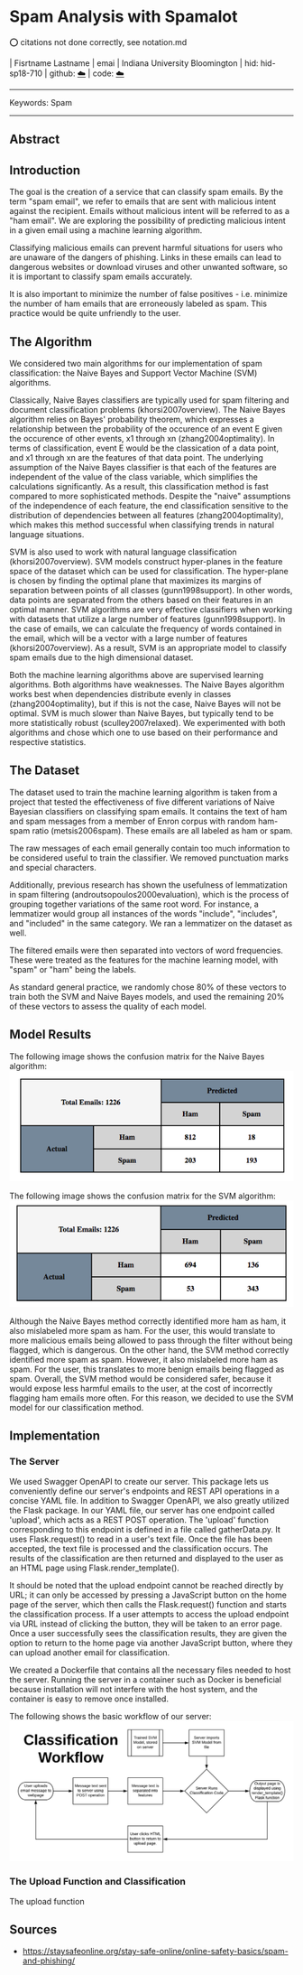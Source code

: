 # Spam Analysis with Spamalot

:o: citations not done correctly, see notation.md

| Fisrtname Lastname
| emai
| Indiana University Bloomington
| hid: hid-sp18-710
| github: [:cloud:](https://github.com/cloudmesh-community/sp19-222-101/blob/master/project-report/report.md)
| code: [:cloud:](https://github.com/cloudmesh-community/sp19-222-01/blob/master/project-code)

---

Keywords: Spam

---

 

## Abstract


## Introduction

The goal is the creation of a service that can classify spam emails. By the term
"spam email", we refer to emails that are sent with malicious intent against the
recipient. Emails without malicious intent will be referred to as a "ham email".
We are exploring the possibility of predicting malicious intent in a given email
using a machine learning algorithm.

Classifying malicious emails can prevent harmful situations for users who are
unaware of the dangers of phishing. Links in these emails can lead to dangerous
websites or download viruses and other unwanted software, so it is important to
classify spam emails accurately.

It is also important to minimize the number of false positives - i.e. minimize
the number of ham emails that are erroneously labeled as spam. This practice
would be quite unfriendly to the user.

## The Algorithm

We considered two main algorithms for our implementation of spam classification:
the Naive Bayes and Support Vector Machine (SVM) algorithms.

Classically, Naive Bayes classifiers are typically used for spam filtering and
document classification problems (khorsi2007overview). The Naive Bayes algorithm
relies on Bayes' probability theorem, which expresses a relationship between the
probability of the occurence of an event E given the occurence of other events,
x1 through xn (zhang2004optimality). In terms of classification, event E would
be the classication of a data point, and x1 through xn are the features of that
data point. The underlying assumption of the Naive Bayes classifier is that each
of the features are independent of the value of the class variable, which
simplifies the calculations significantly. As a result, this classification
method is fast compared to more sophisticated methods. Despite the "naive"
assumptions of the independence of each feature, the end classification
sensitive to the distribution of dependencies between all features
(zhang2004optimality), which makes this method successful when classifying
trends in natural language situations.

SVM is also used to work with natural language classification
(khorsi2007overview). SVM models construct hyper-planes in the feature space of
the dataset which can be used for classification. The hyper-plane is chosen by
finding the optimal plane that maximizes its margins of separation between
points of all classes (gunn1998support). In other words, data points are
separated from the others based on their features in an optimal manner. SVM
algorithms are very effective classifiers when working with datasets that
utilize a large number of features (gunn1998support). In the case of emails, we
can calculate the frequency of words contained in the email, which will be a
vector with a large number of features (khorsi2007overview). As a result, SVM is
an appropriate model to classify spam emails due to the high dimensional
dataset.

Both the machine learning algorithms above are supervised learning
algorithms. Both algorithms have weaknesses. The Naive Bayes algorithm works
best when dependencies distribute evenly in classes (zhang2004optimality), but
if this is not the case, Naive Bayes will not be optimal. SVM is much slower
than Naive Bayes, but typically tend to be more statistically robust
(sculley2007relaxed). We experimented with both algorithms and chose which one
to use based on their performance and respective statistics.

## The Dataset

The dataset used to train the machine learning algorithm is taken from a project
that tested the effectiveness of five different variations of Naive Bayesian
classifiers on classifying spam emails. It contains the text of ham and spam
messages from a member of Enron corpus with random ham-spam ratio
(metsis2006spam). These emails are all labeled as ham or spam.

The raw messages of each email generally contain too much information to be
considered useful to train the classifier. We removed punctuation marks and
special characters.

Additionally, previous research has shown the usefulness of lemmatization in
spam filtering (androutsopoulos2000evaluation), which is the process of grouping
together variations of the same root word. For instance, a lemmatizer would
group all instances of the words "include", "includes", and "included" in the
same category. We ran a lemmatizer on the dataset as well.

The filtered emails were then separated into vectors of word frequencies. These
were treated as the features for the machine learning model, with "spam" or
"ham" being the labels.

As standard general practice, we randomly chose 80% of these vectors to train
both the SVM and Naive Bayes models, and used the remaining 20% of these vectors
to assess the quality of each model.

## Model Results

The following image shows the confusion matrix for the Naive Bayes algorithm:
![NB Confusion Matrix](images/NB_Confusion_Matrix.png)

The following image shows the confusion matrix for the SVM algorithm:
![SVM Confusion Matrix](images/SVM_Confusion_Matrix.png)

Although the Naive Bayes method correctly identified more ham as ham, it also
mislabeled more spam as ham. For the user, this would translate to more
malicious emails being allowed to pass through the filter without being flagged,
which is dangerous. On the other hand, the SVM method correctly identified more
spam as spam. However, it also mislabeled more ham as spam. For the user, this
translates to more benign emails being flagged as spam. Overall, the SVM method
would be considered safer, because it would expose less harmful emails to the
user, at the cost of incorrectly flagging ham emails more often. For this
reason, we decided to use the SVM model for our classification method.

## Implementation

### The Server

We used Swagger OpenAPI to create our server. This package lets us conveniently
define our server's endpoints and REST API operations in a concise YAML file. In
addition to Swagger OpenAPI, we also greatly utilized the Flask package. In our
YAML file, our server has one endpoint called 'upload', which acts as a REST
POST operation. The 'upload' function corresponding to this endpoint is defined
in a file called gatherData.py. It uses Flask.request() to read in a user's text
file. Once the file has been accepted, the text file is processed and the
classification occurs. The results of the classification are then returned and
displayed to the user as an HTML page using Flask.render_template().

It should be noted that the upload endpoint cannot be reached directly by URL;
it can only be accessed by pressing a JavaScript button on the home page of the
server, which then calls the Flask.request() function and starts the
classification process. If a user attempts to access the upload endpoint via URL
instead of clicking the button, they will be taken to an error page. Once a user
successfully sees the classification results, they are given the option to
return to the home page via another JavaScript button, where they can upload
another email for classification.

We created a Dockerfile that contains all the necessary files needed to host the
server. Running the server in a container such as Docker is beneficial because
installation will not interfere with the host system, and the container is easy
to remove once installed.

The following shows the basic workflow of our server:
![Classification Flowchart](images/classification_workflow.png)

### The Upload Function and Classification

The upload function 

## Sources

* <https://staysafeonline.org/stay-safe-online/online-safety-basics/spam-and-phishing/>
